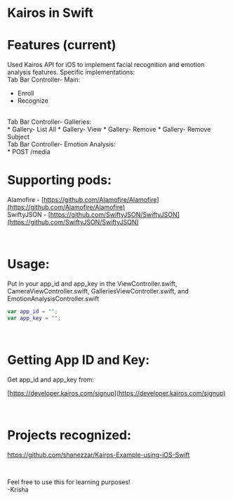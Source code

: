 # Kairos in Swift

# Features (current)
Used Kairos API for iOS to implement facial recognition and emotion analysis features. Specific implementations:
<br/>
Tab Bar Controller- Main: <br>
  * Enroll
  * Recognize 
<br/>  
Tab Bar Controller- Galleries: 
<br>
  * Gallery- List All
  * Gallery- View
  * Gallery- Remove
  * Gallery- Remove Subject 
<br/>
Tab Bar Controller- Emotion Analysis: <br>
  * POST /media  
  

# Supporting pods:
Alamofire - [https://github.com/Alamofire/Alamofire](https://github.com/Alamofire/Alamofire)
<br/>
SwiftyJSON - [https://github.com/SwiftyJSON/SwiftyJSON](https://github.com/SwiftyJSON/SwiftyJSON)

<br>

# Usage:
Put in your app\_id and app\_key in the ViewController.swift, CameraViewController.swift, GalleriesViewController.swift, and EmotionAnalysisController.swift


```swift
var app_id = "";
var app_key = "";
```

<br>

# Getting App ID and Key:
Get app\_id and app\_key from:

[https://developer.kairos.com/signup](https://developer.kairos.com/signup)

<br>

# Projects recognized:
https://github.com/shanezzar/Kairos-Example-using-iOS-Swift


<br>


Feel free to use this for learning purposes! <br>
-Krisha


